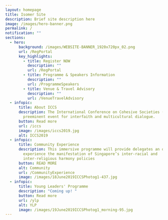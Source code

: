 ```yaml
---
layout: homepage
title: Isomer Site
description: Brief site description here
image: /images/hero-banner.png
permalink: /
notification: ""
sections:
  - hero:
      background: /images/WEBSITE-BANNER_1920x720px_02.png
      url: /RegPortal
      key_highlights:
        - title: Register NOW
          description: ""
          url: /RegPortal
        - title: Programme & Speakers Information
          description: ""
          url: /ProgrammeSpeakers
        - title: Venue & Travel Advisory
          description: ""
          url: /VenueTravelAdvisory
  - infopic:
      title: About ICCS
      description: The International Conference on Cohesive Societies (ICCS) is the
        preeminent event for interfaith and multicultural dialogue.
      button: Read more
      url: /iccs
      image: /images/iccs2019.jpg
      alt: ICCS2019
  - infopic:
      title: Community Experience
      description: This immersive programme will provide delegates an opportunity to
        experience the manifestation of Singapore’s inter-racial and
        inter-religious harmony policies
      button: READ MORE
      alt: Community
      url: /CommunityExperience
      image: /images/18June2019ICCSPhotog1-437.jpg
  - infopic:
      title: Young Leaders' Programme
      description: "Coming up! "
      button: Read more
      url: /ylp
      alt: YLP
      image: /images/19June2019ICCSPhotog1_morning-95.jpg
---
```

